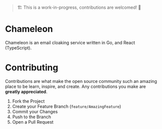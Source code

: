 > 🏗️ This is a work-in-progress, contributions are welcomed! 🚧


# Chameleon
Chameleon is an email cloaking service written in Go, and React (TypeScript).

# Contributing

Contributions are what make the open source community such an amazing place to be learn, inspire, and create. Any contributions you make are **greatly appreciated**.

1. Fork the Project
2. Create your Feature Branch (`feature/AmazingFeature`)
3. Commit your Changes
4. Push to the Branch
5. Open a Pull Request
